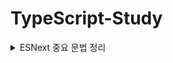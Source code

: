 #	TypeScript-Study


<details>
<summary>ESNext 중요 문법 정리</summary>
<div markdown="1">
  
  ## ESNEXT(ECMAScript2015~2019) 중요 문법 정리

1. 비구조화 할당

   ``` javascript
   //비구조할당
   let person = {name: "minje", age: 24}
   let {name, age} = person
   
   //비구조할당, 잔여연산자
   let array = [1,2,3,4]
   let [head, ...rest] = array //head = 1, rest = [2,3,4]
   ```

   비구조화 할당을 통해 각 맵버를 쉽게 얻을 수 있다.

2. 화살표 함수

   ``` javascript
   function add(a, b) {return a + b}
   const add = (a, b) => a + b
   ```

   화살표 함수를 이용하면 코드를 간결하게 작성 할 수 있다

3. 클래스

   ``` javascript
   abstract class Animal{
     constructor(public name?: string, public age?:number)
     abstract say(): string
   }
   class Cat extends Animal{
     say(){return '야옹'}
   }
   class Dog extends Animal{
     say(){return '멍멍'}
   }
   ```

4. 모듈

   ``` javascript
   export default function a()
   import a from 'a'
   
   export function a()
   import { a } from 'a'
   ```

   

5. 생성기

   ``` javascript
   function* gen(){
     yield* [1,2]
   }
   for(let value of gen()) console.log(value) //1, 2
   ```

   생성기는 function*과 yield 키워드를 이용해 만든다.

6. promise와 async/await 구문

   ``` javascript
   async function get(){
     let values = []
     values.push(await Promise.resolve(1))
     values.push(await Promise.resolve(2))
     values.push(await Promise.resolve(3))
     return values
   }
   
   get().then(values => console.log(values)) // [1,2,3]
   ```

   async 사용한 함수는 await 키워드를 사용할 수 있다. await는 Promise 객체를 해소해 get함수에 [1,2,3] 값을 Promise 형태로 반환 한다.

   get함수가 반환한 Promise객체는 then 메서드로 실제값을 얻을 수 있다.
</div>
</details>
